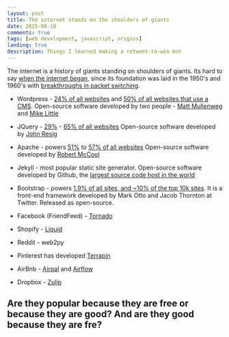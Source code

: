 ```yaml
---
layout: post
title: The internet stands on the shoulders of giants
date: 2015-08-19
comments: true
tags: [web development, javascript, origins]
landing: true
description: Things I learned making a retweet-to-win bot
---
```


The internet is a history of giants standing on shoulders of giants. Its hard to say [when the internet began](https://en.wikipedia.org/wiki/History_of_the_Internet), since its foundation was laid in the 1950's and 1960's with [breakthroughs in packet switching](https://en.wikipedia.org/wiki/Network_packet).

- Wordpress - [24% of all websites](http://w3techs.com/technologies/overview/content_management/all) and [50% of all websites that use a CMS](https://trends.builtwith.com/cms). Open-source software developed by two people - [Matt Mullenweg](https://en.wikipedia.org/wiki/Matt_Mullenweg) and [Mike Little](https://en.wikipedia.org/wiki/Mike_Little)
  
- JQuery - [29%](https://trends.builtwith.com/javascript) - [65% of all websites](http://w3techs.com/technologies/overview/javascript_library/all)
  Open-source software developed by [John Resig](https://en.wikipedia.org/wiki/John_Resig)
  
- Apache - powers [51%](https://trends.builtwith.com/web-server) to [57% of all websites](http://w3techs.com/technologies/overview/web_server/all)
  Open-source software developed by [Robert McCool](https://en.wikipedia.org/wiki/Robert_McCool)

- Jekyll - most popular static site generator. 
  Open-source software developed by Github, the  [largest source code host in the world](http://flosshub.org/sites/flosshub.org/files/lean-ghtorrent.pdf)
- Bootstrap - powers [1.9% of all sites, and ~10% of the top 10k sites](https://trends.builtwith.com/docinfo/Twitter-Bootstrap).
  It is a front-end framework developed by Mark Otto and Jacob Thornton at Twitter. Released as open-source.
- Facebook (FriendFeed) - [Tornado](https://backchannel.org/blog/tornado)
- Shopify - [Liquid](https://docs.shopify.com/themes/liquid-documentation/basics)
- Reddit - web2py
- Pinterest has developed [Terrapin](https://engineering.pinterest.com/blog/open-sourcing-terrapin-serving-system-batch-generated-data-0)
- AirBnb - [Airpal](http://nerds.airbnb.com/airpal/) and [Airflow](http://nerds.airbnb.com/airflow/)
- Dropbox - [Zulip](https://www.zulip.org/)

## Are they popular because they are free or because they are good? And are they good because they are fre?
